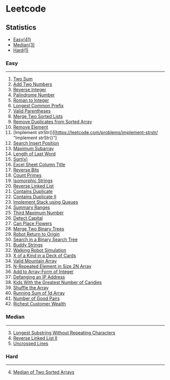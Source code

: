 Leetcode
===========================
## Statistics
* [Easy(41)](#easy)
* [Median(3)](#median)
* [Hard(1)](#hard)

### Easy
------
1. [Two Sum](https://leetcode.com/problems/two-sum/ "Two Sum")
2. [Add Two Numbers](https://leetcode.com/problems/add-two-numbers/ "Add Two Numbers")
7. [Reverse Integer](https://leetcode.com/problems/reverse-integer/ "Reverse Integer")
9. [Palindrome Number](https://leetcode.com/problems/palindrome-number/ "Palindrome Number")
13. [Roman to Integer](https://leetcode.com/problems/roman-to-integer/ "Roman to Integer")
14. [Longest Common Prefix](https://leetcode.com/problems/longest-common-prefix/ "Longest Common Prefix")
20. [Valid Parentheses](https://leetcode.com/problems/valid-parentheses/ "Valid Parentheses")
21. [Merge Two Sorted Lists](https://leetcode.com/problems/merge-two-sorted-lists/ "Merge Two Sorted Lists")
26. [Remove Duplicates from Sorted Array](https://leetcode.com/problems/remove-duplicates-from-sorted-array/ "Remove Duplicates from Sorted Array")
27. [Remove Element](https://leetcode.com/problems/remove-element/ "Remove Element")
28. [Implement strStr()][https://leetcode.com/problems/implement-strstr/ "Implement strStr()"]
35. [Search Insert Position](https://leetcode.com/problems/search-insert-position/ "Search Insert Position")
53. [Maximum Subarray](https://leetcode.com/problems/maximum-subarray/ "Maximum Subarray")
58. [Length of Last Word](https://leetcode.com/problems/length-of-last-word/ "Length of Last Word")
69. [Sqrt(x)](https://leetcode.com/problems/sqrtx/ "Sqrt(x)")
168. [Excel Sheet Column Title](https://leetcode.com/problems/excel-sheet-column-title/ "Excel Sheet Column Title")
190. [Reverse Bits](https://leetcode.com/problems/reverse-bits/ "Reverse Bits")
204. [Count Primes](https://leetcode.com/problems/count-primes/ "Count Primes")
205. [Isomorphic Strings](https://leetcode.com/problems/isomorphic-strings/ "Isomorphic Strings")
206. [Reverse Linked List](https://leetcode.com/problems/reverse-linked-list/ "Reverse Linked List")
217. [Contains Duplicate](https://leetcode.com/problems/contains-duplicate/ "Contains Duplicate")
219. [Contains Duplicate II](https://leetcode.com/problems/contains-duplicate-ii/ "Contains Duplicate II")
225. [Implement Stack using Queues](https://leetcode.com/problems/implement-stack-using-queues/ "Implement Stack using Queues")
228. [Summary Ranges](https://leetcode.com/problems/summary-ranges/ "Summary Ranges")
414. [Third Maximum Number](https://leetcode.com/problemset/all/?status=Solved "Third Maximum Number")
520. [Detect Capital](https://leetcode.com/problems/detect-capital/ "Detect Capital")
605. [Can Place Flowers](https://leetcode.com/problems/can-place-flowers/ "Can Place Flowers")
617. [Merge Two Binary Trees](https://leetcode.com/problems/merge-two-binary-trees/ "Merge Two Binary Trees")
657. [Robot Return to Origin](https://leetcode.com/problems/robot-return-to-origin/ "Robot Return to Origin")
700. [Search in a Binary Search Tree](https://leetcode.com/problems/search-in-a-binary-search-tree/ "Search in a Binary Search Tree")
859. [Buddy Strings](https://leetcode.com/problems/buddy-strings/ "Buddy Strings")
874. [Walking Robot Simulation](https://leetcode.com/problems/walking-robot-simulation/ "Walking Robot Simulation")
914. [X of a Kind in a Deck of Cards](https://leetcode.com/problems/x-of-a-kind-in-a-deck-of-cards/ "X of a Kind in a Deck of Cards")
941. [Valid Mountain Array](https://leetcode.com/problems/valid-mountain-array/ "Valid Mountain Array")
961. [N-Repeated Element in Size 2N Array](https://leetcode.com/problems/n-repeated-element-in-size-2n-array/ "N-Repeated Element in Size 2N Array")
989. [Add to Array-Form of Integer](https://leetcode.com/problems/add-to-array-form-of-integer/ "Add to Array-Form of Integer")
1108. [Defanging an IP Address](https://leetcode.com/problems/defanging-an-ip-address/ "Defanging an IP Address")
1431. [Kids With the Greatest Number of Candies](https://leetcode.com/problems/kids-with-the-greatest-number-of-candies/ "Kids With the Greatest Number of Candies")
1470. [Shuffle the Array](https://leetcode.com/problems/shuffle-the-array/ "Shuffle the Array")
1480. [Running Sum of 1d Array](https://leetcode.com/problems/running-sum-of-1d-array/ "Running Sum of 1d Array")
1512. [Number of Good Pairs](https://leetcode.com/problems/number-of-good-pairs/ "Number of Good Pairs")
1672. [Richest Customer Wealth](https://leetcode.com/problems/richest-customer-wealth/ "Richest Customer Wealth")

### Median  
------
3. [Longest Substring Without Repeating Characters](https://leetcode.com/problems/longest-substring-without-repeating-characters/ "Longest Substring Without Repeating Characters")
92. [Reverse Linked List II](https://leetcode.com/problems/reverse-linked-list-ii/ "Reverse Linked List II")
1035. [Uncrossed Lines](https://leetcode.com/problems/uncrossed-lines/ "Uncrossed Lines")

### Hard  
------
4. [Median of Two Sorted Arrays](https://leetcode.com/problems/median-of-two-sorted-arrays/ "Median of Two Sorted Arrays")
